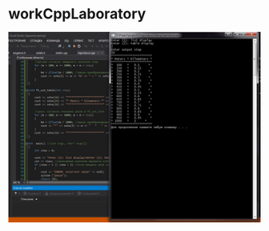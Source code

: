 # workCppLaboratory
![alt text](https://github.com/ACEAkmoon/workCppLaboratory/blob/master/6_Tables.jpg)
